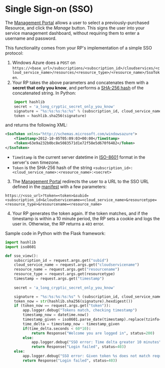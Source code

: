 Single Sign-on (SSO)
===
The [Management Portal](https://manage.microsoft.com) allows a user to select a previously-purchased Resource, and click the _Manage_ button. This signs the user into your service management dashboard, without requiring them to enter a username and password.

This functionality comes from your RP's implementation of a simple SSO protocol:

1. Windows Azure does a `POST` on `https://<base_url>/subscriptions/<subscription_id>/cloudservices/<cloud_service_name>/resources/<resource_type>/<resource_name>/SsoToken`.
2. Your RP takes the above parameters and concatenates them with a **secret that only you know**, and performs a [SHA-256 hash](http://en.wikipedia.org/wiki/SHA-2) of the concatenated string. In Python:

```python
	import hashlib
	secret = 'a_long_cryptic_secret_only_you_know'
	signature = "%s:%s:%s:%s:%s" % (subscription_id, cloud_service_name, resource_type, resource_name, secret)
	token = hashlib.sha256(signature)
```

and returns the following XML:

```xml
<SsoToken xmlns="http://schemas.microsoft.com/windowsazure">
	<TimeStamp>2012-10-05T05:09:03+00:00</TimeStamp>
	<Token>63e9a232b0bc8e5083571d1e72f58e5d670f6482</Token>
</SsoToken>
```

* `TimeStamp` is the current server datetime in [ISO-8601](http://en.wikipedia.org/wiki/ISO_8601) format in the server's own timezone.
* `Token` is the SHA-256 hash of the string `<subscription_id>:<cloud_service_name>:<resource_name>:<secret>`

3. The [Management Portal](https://manage.windowsazure.com) redirects the user to a URL to the SSO URL defined in the [manifest](https://github.com/WindowsAzure/azure-resource-provider-sdk/tree/master/docs/manifest.md) with a few parameters:

`https://<sso_url>?token=<token>&subid=<subscription_id>&cloudservicename=<cloud_service_name>&resourcetype=<resource_type>&resourcename=<resource_name>`

4. Your RP generates the token again. If the token matches, and if the timestamp is within a 10 minute period, the RP sets a cookie and logs the user in. Otherwise, the RP returns a `403` error.

Sample code in Python with the Flask framework: 


```python
import hashlib
import iso8601

def sso_view():
	subscription_id = request.args.get("subid")
	cloud_service_name = request.args.get("cloudservicename")
	resource_name = request.args.get("resourcename")
	resource_type = request.args.get(resourcetype)
	timestamp = request.args.get("timestamp")
	
	secret = 'a_long_cryptic_secret_only_you_know'

	signature = "%s:%s:%s:%s:%s" % (subscription_id, cloud_service_name, resource_type, resource_name, secret)
	token_now = str(hashlib.sha256(signature).hexdigest())
	if (token_now == request.args.get("token")):
		app.logger.debug("Tokens match, checking timestamp")
		timestamp_now = datetime.now()
		timestamp_given = iso8601.parse_date(timestamp).replace(tzinfo=None)
		time_delta = timestamp_now - timestamp_given
		if(time_delta.seconds < 60*10):
			return Response("Welcome you are logged in", status=200)
		else:
			app.logger.debug("SSO error: Time delta greater 10 minutes")
			return Response("Login failed", status=403)
	else:
		app.logger.debug("SSO error: Given token %s does not match required token %s" % (request.args.get("token"), token_now))
		return Response("Login failed", status=403)
```

